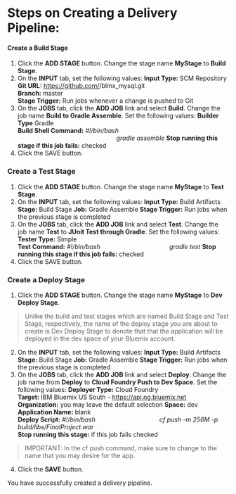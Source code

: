 # Steps on Creating a Delivery Pipeline:
#### Create a Build Stage
1. Click the **ADD STAGE** button. Change the stage name **MyStage** to **Build Stage**.
2. On the **INPUT** tab, set the following values:
**Input Type:**	SCM Repository	
**Git URL:** https://github.com/<username>/blmx_mysql.git	
**Branch:**	master	
**Stage Trigger:**	Run jobs whenever a change is pushed to Git	
3. On the **JOBS** tab, click the **ADD JOB** link and select **Build**. Change the job name **Build to Gradle Assemble**. Set the following values:
**Builder Type**	Gradle	
**Build Shell Command:** *#!/bin/bash*
&nbsp;&nbsp;&nbsp;&nbsp;&nbsp;&nbsp;&nbsp;&nbsp;&nbsp;&nbsp;&nbsp;&nbsp;&nbsp;&nbsp;&nbsp;&nbsp;&nbsp;&nbsp;&nbsp;&nbsp;&nbsp;&nbsp;&nbsp;&nbsp;&nbsp;&nbsp;&nbsp;&nbsp;&nbsp;&nbsp;&nbsp;&nbsp;&nbsp;&nbsp;&nbsp;&nbsp;&nbsp;&nbsp;&nbsp;&nbsp;&nbsp;&nbsp;&nbsp;&nbsp;&nbsp;&nbsp;&nbsp;&nbsp;&nbsp;&nbsp;&nbsp;&nbsp;&nbsp;&nbsp;&nbsp;&nbsp;&nbsp;*gradle assemble*
**Stop running this stage if this job fails:**	checked	
4. Click the SAVE button.

### Create a Test Stage
1. Click the **ADD STAGE** button. Change the stage name **MyStage** to **Test Stage**.
2. On the **INPUT** tab, set the following values:
**Input Type:**	Build Artifacts	
**Stage:**	Build Stage	
**Job:**	Gradle Assemble	
**Stage Trigger:**	Run jobs when the previous stage is completed	
3. On the **JOBS** tab, click the **ADD JOB** link and select **Test**. Change the job name **Test** to **JUnit Test through Gradle**. Set the following values:
**Tester Type:**	Simple	
**Test Command:** *#!/bin/bash*
&nbsp;&nbsp;&nbsp;&nbsp;&nbsp;&nbsp;&nbsp;&nbsp;&nbsp;&nbsp;&nbsp;&nbsp;&nbsp;&nbsp;&nbsp;&nbsp;&nbsp;&nbsp;&nbsp;&nbsp;&nbsp;&nbsp;&nbsp;&nbsp;&nbsp;&nbsp;&nbsp;&nbsp;&nbsp;&nbsp;&nbsp;&nbsp;&nbsp;&nbsp;&nbsp;&nbsp;&nbsp;&nbsp;&nbsp;*gradle test*	
**Stop running this stage if this job fails:**	checked	
4. Click the SAVE button.

### Create a Deploy Stage
1. Click the **ADD STAGE** button. Change the stage name **MyStage** to **Dev Deploy Stage**.

>Unlike the build and test stages which are named Build Stage and Test Stage, respectively, the name of the deploy stage you are about to create is Dev Deploy Stage to denote that that the application will be deployed in the dev space of your Bluemix account.
2. On the **INPUT** tab, set the following values:
**Input Type:**	Build Artifacts	
**Stage:**	Build Stage	
**Job:**	Gradle Assemble	
**Stage Trigger:**	Run jobs when the previous stage is completed	
3. On the **JOBS** tab, click the **ADD JOB** link and select **Deploy**. Change the job name from **Deploy** to **Cloud Foundry Push to Dev Space**. Set the following values:
**Deployer Type:**	Cloud Foundry	
**Target:**	IBM Bluemix US South - https://api.ng.bluemix.net	
**Organization:**	you may leave the default selection	
**Space:**	dev	
**Application Name:**	blank	
**Deploy Script:**	*#!/bin/bash*
&nbsp;&nbsp;&nbsp;&nbsp;&nbsp;&nbsp;&nbsp;&nbsp;&nbsp;&nbsp;&nbsp;&nbsp;&nbsp;&nbsp;&nbsp;&nbsp;&nbsp;&nbsp;&nbsp;&nbsp;&nbsp;&nbsp;&nbsp;&nbsp;&nbsp;&nbsp;&nbsp;&nbsp;&nbsp;&nbsp;&nbsp;&nbsp;&nbsp;&nbsp;&nbsp;&nbsp;*cf push <your desired name> -m 256M -p build/libs/FinalProject.war*	
**Stop running this stage:** if this job fails	checked	
>IMPORTANT: In the cf push command, make sure to change <your desired name> to the name that you may desire for the app.
4. Click the **SAVE** button.

You have successfully created a delivery pipeline.